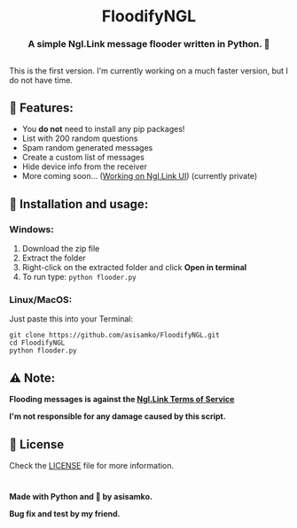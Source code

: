 <h1 align="center">FloodifyNGL</h1>
<h3 align="center">A simple Ngl.Link message flooder written in Python. 💌</h3>


##
This is the first version. I'm currently working on a much faster version, but I do not have time.

## 👀 Features:
- You **do not** need to install any pip packages!
- List with 200 random questions
- Spam random generated messages
- Create a custom list of messages
- Hide device info from the receiver
- More coming soon... ([Working on Ngl.Link UI](https://github.com/asisamko/FloodifyNGL-UI)) (currently private)

## 💾 Installation and usage:

### Windows:
1. Download the zip file
2. Extract the folder
3. Right-click on the extracted folder and click **Open in terminal**
4. To run type: ```python flooder.py```

### Linux/MacOS:
Just paste this into your Terminal:
```
git clone https://github.com/asisamko/FloodifyNGL.git
cd FloodifyNGL
python flooder.py
```

## ⚠️ Note:
**Flooding messages is against the [Ngl.Link Terms of Service](https://ngl.link/terms-of-service)**

**I'm not responsible for any damage caused by this script.**

## 📝 License
Check the [LICENSE](LICENSE) file for more information.


#
**Made with Python and 💖 by asisamko.**

**Bug fix and test by my friend.**
